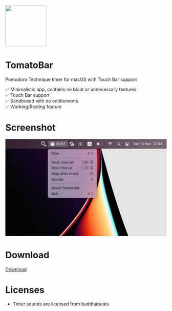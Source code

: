 <img src="https://raw.githubusercontent.com/ivoronin/TomatoBar/master/TomatoBar/Assets.xcassets/AppIcon.appiconset/icon_128x128%402x.png" width="128" height="128"/>

# TomatoBar
Pomodoro Technique timer for macOS with Touch Bar support

:white_check_mark: Minimalistic app, contains no bloat or unnecessary features\
:white_check_mark: Touch Bar support\
:white_check_mark: Sandboxed with no entitlements\
:white_check_mark: Working/Resting feature

# Screenshot
![Screenshot](screenshot.png?raw=true "Screenshot")

# Download
[Download](https://github.com/ivoronin/TomatoBar/releases/latest/)

# Licenses
 - Timer sounds are licensed from buddhabeats
